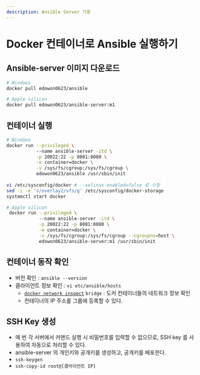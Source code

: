 ```yaml
---
description: Ansible Server 기동
---
```


# Docker 컨테이너로 Ansible 실행하기

## Ansible-server 이미지 다운로드

```bash
# Windows
docker pull edowon0623/ansible

# Apple silicon
docker pull edowon0623/ansible-server:m1
```



## 컨테이너 실행

```bash
# Windows
docker run --privileged \ 
           --name ansible-server -itd \
           -p 20022:22 -p 8081:8080 \
           -e container=docker \
           -v /sys/fs/cgroup:/sys/fs/cgroup \
           edowon0623/ansible /usr/sbin/init
           
vi /etc/sysconfig/docker # --selinux-enabled=false 로 수정
sed -i -e 's/overlay2/vfs/g' /etc/sysconfig/docker-storage
systemctl start docker

# Apple silicon
 docker run --privileged \ 
            --name ansible-server -itd \
            -p 20022:22 -p 8081:8080 \
            -e container=docker \
            -v /sys/fs/cgroup:/sys/fs/cgroup --cgroupns=host \
            edowon0623/ansible-server:m1 /usr/sbin/init
```



## 컨테이너 동작 확인

* 버전 확인 : `ansible --version`
* 클라이언트 정보 확인 : `vi etc/ansible/hosts`
  * [`docker network inspect`](../appendix/docker.md#docker-network-inspect) `bridge` : 도커 컨테이너들의 네트워크 정보 확인
  * 컨테이너의 IP 주소를 그룹에 등록할 수 있다.



## SSH Key 생성

* 매 번 각 서버에서 커맨드 실행 시 비밀번호를 입력할 수 없으므로, SSH key 를 사용하여 자동으로 처리할 수 있다.
* ansible-server 의 개인키와 공개키를 생성하고, 공개키를 배포한다.
* `ssh-keygen`
* `ssh-copy-id root@[클라이언트 IP]`
